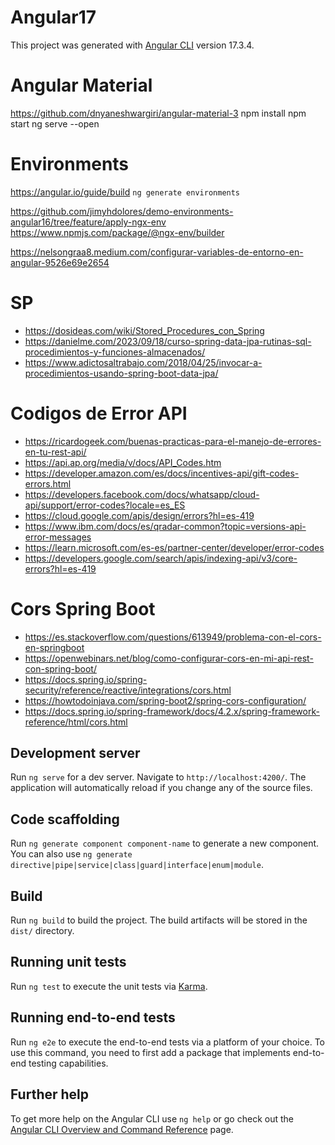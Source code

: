 # Angular17

This project was generated with [Angular CLI](https://github.com/angular/angular-cli) version 17.3.4.

# Angular Material
https://github.com/dnyaneshwargiri/angular-material-3
npm install
npm start
ng serve --open

# Environments
https://angular.io/guide/build
`ng generate environments`

https://github.com/jimyhdolores/demo-environments-angular16/tree/feature/apply-ngx-env
https://www.npmjs.com/package/@ngx-env/builder

https://nelsongraa8.medium.com/configurar-variables-de-entorno-en-angular-9526e69e2654


# SP
- https://dosideas.com/wiki/Stored_Procedures_con_Spring
- https://danielme.com/2023/09/18/curso-spring-data-jpa-rutinas-sql-procedimientos-y-funciones-almacenados/
- https://www.adictosaltrabajo.com/2018/04/25/invocar-a-procedimientos-usando-spring-boot-data-jpa/


# Codigos de Error API
- https://ricardogeek.com/buenas-practicas-para-el-manejo-de-errores-en-tu-rest-api/
- https://api.ap.org/media/v/docs/API_Codes.htm
- https://developer.amazon.com/es/docs/incentives-api/gift-codes-errors.html
- https://developers.facebook.com/docs/whatsapp/cloud-api/support/error-codes?locale=es_ES
- https://cloud.google.com/apis/design/errors?hl=es-419
- https://www.ibm.com/docs/es/qradar-common?topic=versions-api-error-messages
- https://learn.microsoft.com/es-es/partner-center/developer/error-codes
- https://developers.google.com/search/apis/indexing-api/v3/core-errors?hl=es-419

# Cors Spring Boot
- https://es.stackoverflow.com/questions/613949/problema-con-el-cors-en-springboot
- https://openwebinars.net/blog/como-configurar-cors-en-mi-api-rest-con-spring-boot/
- https://docs.spring.io/spring-security/reference/reactive/integrations/cors.html
- https://howtodoinjava.com/spring-boot2/spring-cors-configuration/
- https://docs.spring.io/spring-framework/docs/4.2.x/spring-framework-reference/html/cors.html


## Development server

Run `ng serve` for a dev server. Navigate to `http://localhost:4200/`. The application will automatically reload if you change any of the source files.

## Code scaffolding

Run `ng generate component component-name` to generate a new component. You can also use `ng generate directive|pipe|service|class|guard|interface|enum|module`.

## Build

Run `ng build` to build the project. The build artifacts will be stored in the `dist/` directory.

## Running unit tests

Run `ng test` to execute the unit tests via [Karma](https://karma-runner.github.io).

## Running end-to-end tests

Run `ng e2e` to execute the end-to-end tests via a platform of your choice. To use this command, you need to first add a package that implements end-to-end testing capabilities.

## Further help

To get more help on the Angular CLI use `ng help` or go check out the [Angular CLI Overview and Command Reference](https://angular.io/cli) page.
